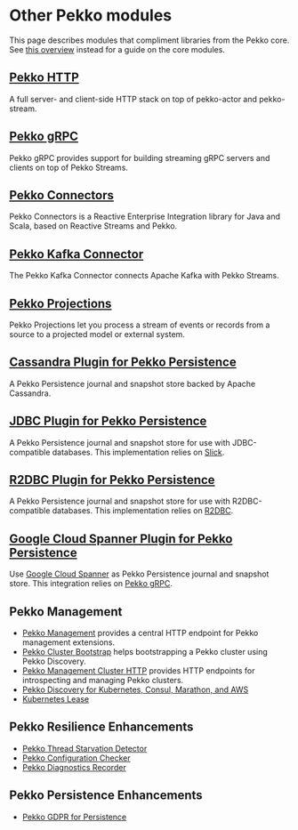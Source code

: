 # Other Pekko modules

This page describes modules that compliment libraries from the Pekko core.  See [this overview]($pekko.doc.dns$/docs/pekko/current/typed/guide/modules.html) instead for a guide on the core modules.

## [Pekko HTTP]($pekko.doc.dns$/docs/pekko-http/current/)

A full server- and client-side HTTP stack on top of pekko-actor and pekko-stream.

## [Pekko gRPC]($pekko.doc.dns$/docs/pekko-grpc/current/)

Pekko gRPC provides support for building streaming gRPC servers and clients on top of Pekko Streams.

## [Pekko Connectors]($pekko.doc.dns$/docs/alpakka/current/)

Pekko Connectors is a Reactive Enterprise Integration library for Java and Scala, based on Reactive Streams and Pekko.

## [Pekko Kafka Connector]($pekko.doc.dns$/docs/alpakka-kafka/current/)

The Pekko Kafka Connector connects Apache Kafka with Pekko Streams.


## [Pekko Projections]($pekko.doc.dns$/docs/pekko-projection/current/)

Pekko Projections let you process a stream of events or records from a source to a projected model or external system.


## [Cassandra Plugin for Pekko Persistence]($pekko.doc.dns$/docs/pekko-persistence-cassandra/current/)

A Pekko Persistence journal and snapshot store backed by Apache Cassandra.


## [JDBC Plugin for Pekko Persistence]($pekko.doc.dns$/docs/pekko-persistence-jdbc/current/)

A Pekko Persistence journal and snapshot store for use with JDBC-compatible databases. This implementation relies on [Slick](https://scala-slick.org/).

## [R2DBC Plugin for Pekko Persistence]($pekko.doc.dns$/docs/pekko-persistence-r2dbc/current/)

A Pekko Persistence journal and snapshot store for use with R2DBC-compatible databases. This implementation relies on [R2DBC](https://r2dbc.io/).

## [Google Cloud Spanner Plugin for Pekko Persistence]($pekko.doc.dns$/docs/pekko-persistence-spanner/current/)

Use [Google Cloud Spanner](https://cloud.google.com/spanner/) as Pekko Persistence journal and snapshot store. This integration relies on [Pekko gRPC]($pekko.doc.dns$/docs/pekko-grpc/current/).


## Pekko Management

* [Pekko Management]($pekko.doc.dns$/docs/pekko-management/current/) provides a central HTTP endpoint for Pekko management extensions.
* [Pekko Cluster Bootstrap]($pekko.doc.dns$/docs/pekko-management/current/bootstrap/) helps bootstrapping a Pekko cluster using Pekko Discovery.
* [Pekko Management Cluster HTTP]($pekko.doc.dns$/docs/pekko-management/current/cluster-http-management.html) provides HTTP endpoints for introspecting and managing Pekko clusters.
* [Pekko Discovery for Kubernetes, Consul, Marathon, and AWS]($pekko.doc.dns$/docs/pekko-management/current/discovery/)
* [Kubernetes Lease]($pekko.doc.dns$/docs/pekko-management/current/kubernetes-lease.html)

## Pekko Resilience Enhancements

* [Pekko Thread Starvation Detector]($pekko.doc.dns$/docs/pekko-enhancements/current/starvation-detector.html)
* [Pekko Configuration Checker]($pekko.doc.dns$/docs/pekko-enhancements/current/config-checker.html)
* [Pekko Diagnostics Recorder]($pekko.doc.dns$/docs/pekko-enhancements/current/diagnostics-recorder.html)

## Pekko Persistence Enhancements

* [Pekko GDPR for Persistence]($pekko.doc.dns$/docs/pekko-enhancements/current/gdpr/index.html)


